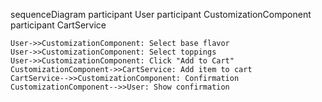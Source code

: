 sequenceDiagram
    participant User
    participant CustomizationComponent
    participant CartService

    User->>CustomizationComponent: Select base flavor
    User->>CustomizationComponent: Select toppings
    User->>CustomizationComponent: Click "Add to Cart"
    CustomizationComponent->>CartService: Add item to cart
    CartService-->>CustomizationComponent: Confirmation
    CustomizationComponent-->>User: Show confirmation

